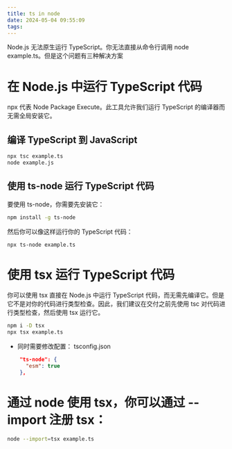 ```yaml
---
title: ts in node
date: 2024-05-04 09:55:09
tags:
---
```


Node.js 无法原生运行 TypeScript。你无法直接从命令行调用 node example.ts。但是这个问题有三种解决方案

# 在 Node.js 中运行 TypeScript 代码

npx 代表 Node Package Execute。此工具允许我们运行 TypeScript 的编译器而无需全局安装它。

## 编译 TypeScript 到 JavaScript

```bash
npx tsc example.ts
node example.js

```

## 使用 ts-node 运行 TypeScript 代码

要使用 ts-node，你需要先安装它：

```bash
npm install -g ts-node
```

然后你可以像这样运行你的 TypeScript 代码：

```bash
npx ts-node example.ts
```

# 使用 tsx 运行 TypeScript 代码

你可以使用 tsx 直接在 Node.js 中运行 TypeScript 代码，而无需先编译它。但是它不是对你的代码进行类型检查。因此，我们建议在交付之前先使用 tsc 对代码进行类型检查，然后使用 tsx 运行它。

```bash
npm i -D tsx
npx tsx example.ts
```

- 同时需要修改配置：
  tsconfig.json

```json
    "ts-node": {
      "esm": true
    },
```

# 通过 node 使用 tsx，你可以通过 --import 注册 tsx：

```bash
node --import=tsx example.ts
```

